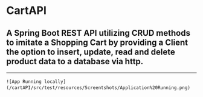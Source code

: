 # CartAPI
## A Spring Boot REST API utilizing CRUD methods to imitate a Shopping Cart by providing a Client the option to insert, update, read and delete product data to a database via http.
<hr/>

	![App Running locally](/cartAPI/src/test/resources/Screentshots/Application%20Running.png)
